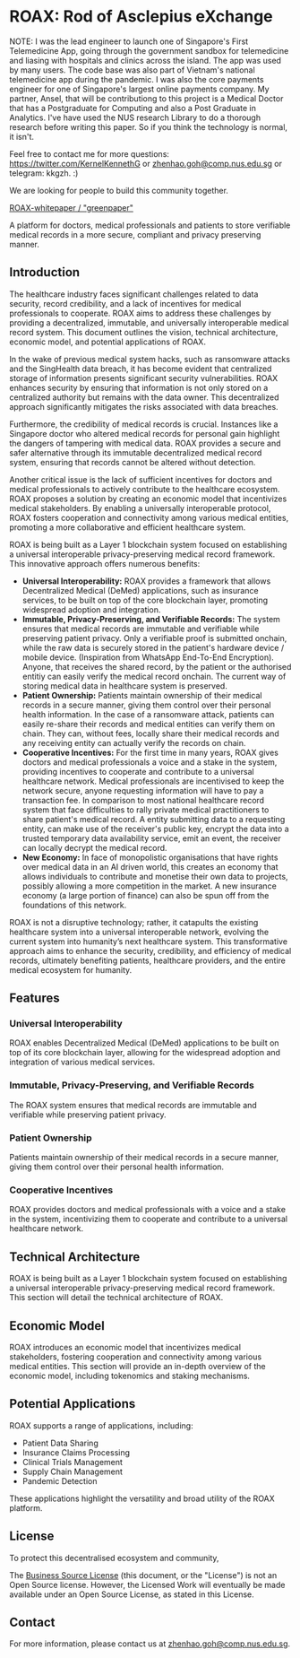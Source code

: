 # ROAX: Rod of Asclepius eXchange

NOTE: I was the lead engineer to launch one of Singapore's First Telemedicine App, going through the government sandbox for telemedicine and liasing with hospitals and clinics across the island. The app was used by many users. The code base was also part of Vietnam's national telemedicine app during the pandemic.
I was also the core payments engineer for one of Singapore's largest online payments company. My partner, Ansel, that will be contributiong to this project is a Medical Doctor that has a Postgraduate for Computing and also a Post Graduate in Analytics.
I've have used the NUS research Library to do a thorough research before writing this paper. So if you think the technology is normal, it isn't.

Feel free to contact me for more questions: https://twitter.com/KernelKennethG or zhenhao.goh@comp.nus.edu.sg or telegram: kkgzh. :)

We are looking for people to build this community together.

[ROAX-whitepaper / "greenpaper"](https://github.com/DarkArtistry/roax-dmrx/blob/main/ROAX-greenpaper-version3.pdf)

A platform for doctors, medical professionals and patients to store verifiable medical records in a more secure, compliant and privacy preserving manner.

## Introduction

The healthcare industry faces significant challenges related to data security, record credibility, and a lack of incentives for medical professionals to cooperate. ROAX aims to address these challenges by providing a decentralized, immutable, and universally interoperable medical record system. This document outlines the vision, technical architecture, economic model, and potential applications of ROAX.

In the wake of previous medical system hacks, such as ransomware attacks and the SingHealth data breach, it has become evident that centralized storage of information presents significant security vulnerabilities. ROAX enhances security by ensuring that information is not only stored on a centralized authority but remains with the data owner. This decentralized approach significantly mitigates the risks associated with data breaches.

Furthermore, the credibility of medical records is crucial. Instances like a Singapore doctor who altered medical records for personal gain highlight the dangers of tampering with medical data. ROAX provides a secure and safer alternative through its immutable decentralized medical record system, ensuring that records cannot be altered without detection.

Another critical issue is the lack of sufficient incentives for doctors and medical professionals to actively contribute to the healthcare ecosystem. ROAX proposes a solution by creating an economic model that incentivizes medical stakeholders. By enabling a universally interoperable protocol, ROAX fosters cooperation and connectivity among various medical entities, promoting a more collaborative and efficient healthcare system.

ROAX is being built as a Layer 1 blockchain system focused on establishing a universal interoperable privacy-preserving medical record framework. This innovative approach offers numerous benefits:

- **Universal Interoperability:** ROAX provides a framework that allows Decentralized Medical (DeMed) applications, such as insurance services, to be built on top of the core blockchain layer, promoting widespread adoption and integration.
- **Immutable, Privacy-Preserving, and Verifiable Records:** The system ensures that medical records are immutable and verifiable while preserving patient privacy. Only a verifiable proof is submitted onchain, while the raw data is securely stored in the patient's hardware device / mobile device. (Inspiration from WhatsApp End-To-End Encryption). Anyone, that receives the shared record, by the patient or the authorised entitiy can easily verify the medical record onchain. The current way of storing medical data in healthcare system is preserved.
- **Patient Ownership:** Patients maintain ownership of their medical records in a secure manner, giving them control over their personal health information. In the case of a ransomware attack, patients can easily re-share their records and medical entities can verify them on chain. They can, without fees, locally share their medical records and any receiving entity can actually verify the records on chain.
- **Cooperative Incentives:** For the first time in many years, ROAX gives doctors and medical professionals a voice and a stake in the system, providing incentives to cooperate and contribute to a universal healthcare network. Medical professionals are incentivised to keep the network secure, anyone requesting information will have to pay a transaction fee. In comparison to most national healthcare record system that face difficulties to rally private medical practitioners to share patient's medical record. A entity submitting data to a requesting entity, can make use of the receiver's public key, encrypt the data into a trusted temporary data availability service, emit an event, the receiver can locally decrypt the medical record.
- **New Economy:** In face of monopolistic organisations that have rights over medical data in an AI driven world, this creates an economy that allows individuals to contribute and monetise their own data to projects, possibly allowing a more competition in the market. A new insurance economy (a large portion of finance) can also be spun off from the foundations of this network.

ROAX is not a disruptive technology; rather, it catapults the existing healthcare system into a universal interoperable network, evolving the current system into humanity’s next healthcare system. This transformative approach aims to enhance the security, credibility, and efficiency of medical records, ultimately benefiting patients, healthcare providers, and the entire medical ecosystem for humanity.

## Features

### Universal Interoperability

ROAX enables Decentralized Medical (DeMed) applications to be built on top of its core blockchain layer, allowing for the widespread adoption and integration of various medical services.

### Immutable, Privacy-Preserving, and Verifiable Records

The ROAX system ensures that medical records are immutable and verifiable while preserving patient privacy.

### Patient Ownership

Patients maintain ownership of their medical records in a secure manner, giving them control over their personal health information.

### Cooperative Incentives

ROAX provides doctors and medical professionals with a voice and a stake in the system, incentivizing them to cooperate and contribute to a universal healthcare network.

## Technical Architecture

ROAX is being built as a Layer 1 blockchain system focused on establishing a universal interoperable privacy-preserving medical record framework. This section will detail the technical architecture of ROAX.

## Economic Model

ROAX introduces an economic model that incentivizes medical stakeholders, fostering cooperation and connectivity among various medical entities. This section will provide an in-depth overview of the economic model, including tokenomics and staking mechanisms.

## Potential Applications

ROAX supports a range of applications, including:

- Patient Data Sharing
- Insurance Claims Processing
- Clinical Trials Management
- Supply Chain Management
- Pandemic Detection

These applications highlight the versatility and broad utility of the ROAX platform.

## License

To protect this decentralised ecosystem and community,



The [Business Source License](https://github.com/DarkArtistry/roax-dmrx/blob/main/LICENSE) (this document, or the "License") is not an Open Source license. However, the Licensed Work will eventually be made available under an Open Source License, as stated in this License.

## Contact

For more information, please contact us at [zhenhao.goh@comp.nus.edu.sg](mailto:zhenhao.goh@comp.nus.edu.sg).


